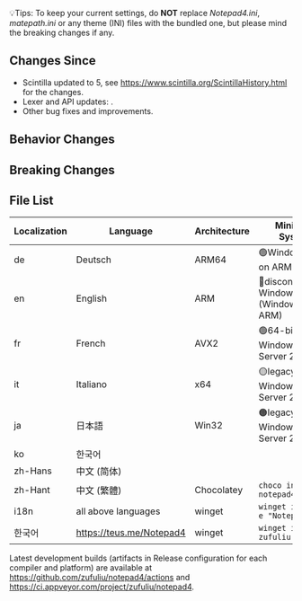 💡Tips: To keep your current settings, do **NOT** replace *Notepad4.ini*, *matepath.ini* or any theme (INI) files with the bundled one, but please mind the breaking changes if any.

## Changes Since
* Scintilla updated to 5, see https://www.scintilla.org/ScintillaHistory.html for the changes.
* Lexer and API updates: .
* Other bug fixes and improvements.

## Behavior Changes

## Breaking Changes

## File List
| Localization | Language | Architecture | Minimum System |
|--|--|--|--|
| de | Deutsch | ARM64 | 🟢Windows 10 on ARM |
| en | English | ARM | 🔴discontinued Windows RT (Windows 8 on ARM) |
| fr | French | AVX2 | 🟢64-bit Windows 7, Server 2008 R2 |
| it | Italiano | x64 | 🟡legacy 64-bit Windows Vista, Server 2008 |
| ja | 日本語 | Win32 | 🟠legacy Windows XP, Server 2003 |
| ko | 한국어 |
| zh-Hans | 中文 (简体) |
| zh-Hant | 中文 (繁體) | Chocolatey | `choco install notepad4`
| i18n | all above languages | winget | `winget install -e "Notepad4"` |
| 한국어 | https://teus.me/Notepad4 | winget | `winget install zufuliu.notepad4` |

Latest development builds (artifacts in Release configuration for each compiler and platform) are available at https://github.com/zufuliu/notepad4/actions and https://ci.appveyor.com/project/zufuliu/notepad4.

